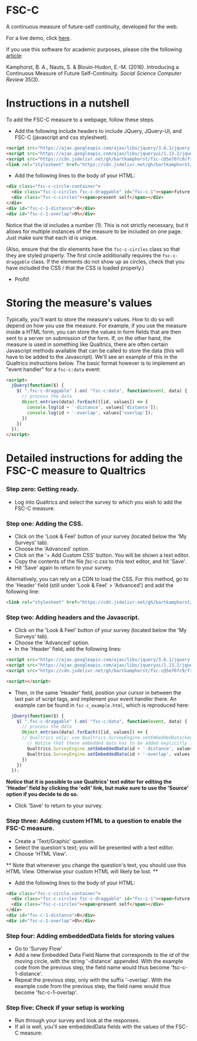 # FSC-C
A continuous measure of future-self continuity, developed for the web.

For a live demo, click [here](https://jsfiddle.net/90Lvym4g/).

If you use this software for academic purposes, please cite the following [article](https://journals.sagepub.com/doi/pdf/10.1177/0894439316653513): 

  Kamphorst, B. A., Nauts, S. & Blouin-Hudon, E.-M. (2016). Introducing a Continuous Measure of Future Self-Continuity. _Social Science Computer Review_ 35(3).


# Instructions in a nutshell

To add the FSC-C measure to a webpage, follow these steps. 

* Add the following include headers to include JQuery, JQuery-UI, and FSC-C (javascript and css stylesheet).
```html
<script src="https://ajax.googleapis.com/ajax/libs/jquery/3.6.1/jquery.min.js"  ></script>
<script src="https://ajax.googleapis.com/ajax/libs/jqueryui/1.13.2/jquery-ui.min.js"></script>
<script src="https://cdn.jsdelivr.net/gh/bartkamphorst/fsc-c@5e76fc9/fsc-c.js"></script>
<link rel="stylesheet" href="https://cdn.jsdelivr.net/gh/bartkamphorst/fsc-c@5e76fc9/fsc-c.css">
```

* Add the following lines to the body of your HTML:

```html
<div class="fsc-c-circle-container">
  <div class="fsc-c-circles fsc-c-draggable" id="fsc-c-1"><span>future self</span></div>
  <div class="fsc-c-circles"><span>present self</span></div>
</div>
<div id="fsc-c-1-distance">0</div>
<div id="fsc-c-1-overlap">0%</div>  
```
Notice that the id includes a number (1). This is not strictly necessary, but it allows for multiple instances of the measure to be included on one page. Just make sure that each id is unique.

(Also, ensure that the div elements have the `fsc-c-circles` class so that they are styled properly. The first circle additionally requires the `fsc-c-draggable` class. If the elements do not show up as circles, check that you have included the CSS / that the CSS is loaded properly.)

* Profit!

# Storing the measure's values

Typically, you'll want to store the measure's values. How to do so will depend on how you use the measure. For example, if you use the measure inside a HTML form, you can store the values in form fields that are then sent to a server on submission of the form. If, on the other hand, the measure is used in something like Qualtrics, there are often certain Javascript methods available that can be called to store the data (this will have to be added to the Javascript). We'll see an example of this in the Qualtrics instructions below. The basic format however is to implement an "event handler" for a `fsc-c:data` event:
```html
<script>
  jQuery(function($) {
    $( ".fsc-c-draggable" ).on( "fsc-c:data", function(event, data) {
      // process the data
      Object.entries(data).forEach(([id, values]) => {
        console.log(id + '-distance', values['distance']);
        console.log(id + '-overlap', values['overlap']);
      })
    })
  });
</script>
```


# Detailed instructions for adding the FSC-C measure to Qualtrics

### Step zero: Getting ready.
* Log into Qualtrics and select the survey to which you wish to add the FSC-C measure.

### Step one: Adding the CSS.

* Click on the 'Look \& Feel' button of your survey (located below the 'My Surveys' tab).
* Choose the 'Advanced' option.
* Click on the '+ Add Custom CSS' button. You will be shown a text editor.
* Copy the contents of the file _fsc-c.css_ to this text editor, and hit 'Save'.
* Hit 'Save' again to return to your survey.

Alternatively, you can rely on a CDN to load the CSS. For this method, go to the 'Header' field (still under 'Look \& Feel' \> 'Advanced') and add the following line:
```html
<link rel="stylesheet" href="https://cdn.jsdelivr.net/gh/bartkamphorst/fsc-c@5e76fc9/fsc-c.css">
```

### Step two: Adding headers and the Javascript.

* Click on the 'Look \& Feel' button of your survey (located below the 'My Surveys' tab).
* Choose the 'Advanced' option.
* In the 'Header' field, add the following lines:

```html
<script src="https://ajax.googleapis.com/ajax/libs/jquery/3.6.1/jquery.min.js"  ></script>
<script src="https://ajax.googleapis.com/ajax/libs/jqueryui/1.13.2/jquery-ui.min.js"></script>
<script src="https://cdn.jsdelivr.net/gh/bartkamphorst/fsc-c@5e76fc9/fsc-c.js"></script>

<script></script>
```
* Then, in the same 'Header' field, position your cursor in between the last pair of script tags, and implement your event handler there. An example can be found in `fsc-c_example.html`, which is reproduced here:
```javascript
  jQuery(function($) {
    $( ".fsc-c-draggable" ).on( "fsc-c:data", function(event, data) {
      // process the data
      Object.entries(data).forEach(([id, values]) => {
      // Qualtrics only: use Qualtrics.SurveyEngine.setEmbeddedData(key, value) to store the values as Qualtrics embeddedData.
	    // Notice that these embedded data has to be added explicitly in the survey flow in order for them to show up in your data exports.
        Qualtrics.SurveyEngine.setEmbeddedData(id + '-distance', values['distance']);
        Qualtrics.SurveyEngine.setEmbeddedData(id + '-overlap', values['overlap']);
      })
    })
  });
```

**Notice that it is possible to use Qualtrics' text editor for editing the 'Header' field by clicking the 'edit' link, but make sure to use the 'Source' option if you decide to do so.**

* Click 'Save' to return to your survey.

### Step three: Adding custom HTML to a question to enable the FSC-C measure.

* Create a 'Text/Graphic' question.
* Select the question's text; you will be presented with a text editor.
* Choose 'HTML View'.

** Note that whenever you change the question's text, you should use this HTML View. Otherwise your custom HTML will likely be lost. **

* Add the following lines to the body of your HTML:

```html
<div class="fsc-c-circle-container">
  <div class="fsc-c-circles fsc-c-draggable" id="fsc-c-1"><span>future self</span></div>
  <div class="fsc-c-circles"><span>present self</span></div>
</div>
<div id="fsc-c-1-distance">0</div>
<div id="fsc-c-1-overlap">0%</div>    
```

### Step four: Adding embeddedData fields for storing values

* Go to 'Survey Flow'
* Add a new Embedded Data Field Name that corresponds to the _id_ of the moving circle, with the string '-distance' appended. With the example code from the previous step, the field name would thus become 'fsc-c-1-distance'.
* Repeat the previous step, only with the suffix '-overlap'. With the example code from the previous step, the field name would thus become 'fsc-c-1-overlap'.


### Step five: Check if your setup is working

* Run through your survey and look at the responses. 
* If all is well, you'll see embeddedData fields with the values of the FSC-C measure.


